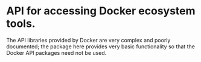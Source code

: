 # API for accessing Docker ecosystem tools.

The API libraries provided by Docker are very complex and poorly documented;
the package here provides very basic functionality so that the Docker API
packages need not be used.
